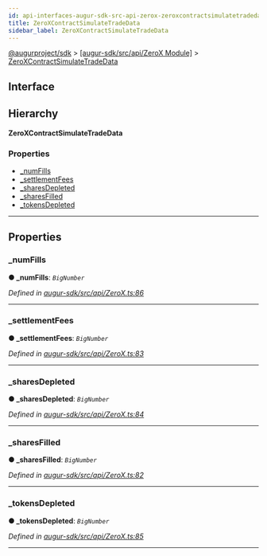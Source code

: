 ```yaml
---
id: api-interfaces-augur-sdk-src-api-zerox-zeroxcontractsimulatetradedata
title: ZeroXContractSimulateTradeData
sidebar_label: ZeroXContractSimulateTradeData
---
```


[@augurproject/sdk](api-readme.md) > [[augur-sdk/src/api/ZeroX Module]](api-modules-augur-sdk-src-api-zerox-module.md) > [ZeroXContractSimulateTradeData](api-interfaces-augur-sdk-src-api-zerox-zeroxcontractsimulatetradedata.md)

## Interface

## Hierarchy

**ZeroXContractSimulateTradeData**

### Properties

* [_numFills](api-interfaces-augur-sdk-src-api-zerox-zeroxcontractsimulatetradedata.md#_numfills)
* [_settlementFees](api-interfaces-augur-sdk-src-api-zerox-zeroxcontractsimulatetradedata.md#_settlementfees)
* [_sharesDepleted](api-interfaces-augur-sdk-src-api-zerox-zeroxcontractsimulatetradedata.md#_sharesdepleted)
* [_sharesFilled](api-interfaces-augur-sdk-src-api-zerox-zeroxcontractsimulatetradedata.md#_sharesfilled)
* [_tokensDepleted](api-interfaces-augur-sdk-src-api-zerox-zeroxcontractsimulatetradedata.md#_tokensdepleted)

---

## Properties

<a id="_numfills"></a>

###  _numFills

**● _numFills**: *`BigNumber`*

*Defined in [augur-sdk/src/api/ZeroX.ts:86](https://github.com/AugurProject/augur/blob/1e1466f1d3/packages/augur-sdk/src/api/ZeroX.ts#L86)*

___
<a id="_settlementfees"></a>

###  _settlementFees

**● _settlementFees**: *`BigNumber`*

*Defined in [augur-sdk/src/api/ZeroX.ts:83](https://github.com/AugurProject/augur/blob/1e1466f1d3/packages/augur-sdk/src/api/ZeroX.ts#L83)*

___
<a id="_sharesdepleted"></a>

###  _sharesDepleted

**● _sharesDepleted**: *`BigNumber`*

*Defined in [augur-sdk/src/api/ZeroX.ts:84](https://github.com/AugurProject/augur/blob/1e1466f1d3/packages/augur-sdk/src/api/ZeroX.ts#L84)*

___
<a id="_sharesfilled"></a>

###  _sharesFilled

**● _sharesFilled**: *`BigNumber`*

*Defined in [augur-sdk/src/api/ZeroX.ts:82](https://github.com/AugurProject/augur/blob/1e1466f1d3/packages/augur-sdk/src/api/ZeroX.ts#L82)*

___
<a id="_tokensdepleted"></a>

###  _tokensDepleted

**● _tokensDepleted**: *`BigNumber`*

*Defined in [augur-sdk/src/api/ZeroX.ts:85](https://github.com/AugurProject/augur/blob/1e1466f1d3/packages/augur-sdk/src/api/ZeroX.ts#L85)*

___

